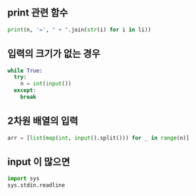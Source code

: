## print 관련 함수

```py
print(n, '=', " + ".join(str(i) for i in li))
```

## 입력의 크기가 없는 경우

```py
while True:
  try:
    n = int(input())
  except:
    break
```

## 2차원 배열의 입력

```py
arr = [list(map(int, input().split())) for _ in range(n)]
```

## input 이 많으면

```py
import sys
sys.stdin.readline
```